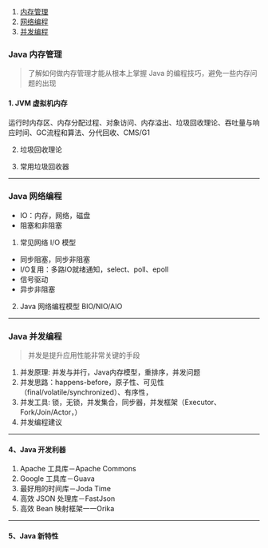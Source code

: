 1. [内存管理](#Java内存管理)
2. [网络编程](#Java网络编程)
3. [并发编程](#Java并发编程)

### Java 内存管理
> 了解如何做内存管理才能从根本上掌握 Java 的编程技巧，避免一些内存问题的出现

#### 1. JVM 虚拟机内存

运行时内存区、内存分配过程、对象访问、内存溢出、垃圾回收理论、吞吐量与响应时间、GC流程和算法、分代回收、CMS/G1

2. 垃圾回收理论

3. 常用垃圾回收器

---

### Java 网络编程

- IO：内存，网络，磁盘
- 阻塞和非阻塞

1. 常见网络 I/O 模型
- 同步阻塞，同步非阻塞
- I/O复用：多路IO就绪通知，select、poll、epoll
- 信号驱动
- 异步非阻塞

2. Java 网络编程模型
BIO/NIO/AIO

---
### Java 并发编程
> 并发是提升应用性能非常关键的手段

1. 并发原理: 并发与并行，Java内存模型，重排序，并发问题
2. 并发思路：happens-before，原子性、可见性（final/volatile/synchronized）、有序性，
3. 并发工具: 锁，无锁，并发集合，同步器，并发框架（Executor、Fork/Join/Actor，）
4. 并发编程建议

---
#### 4、Java 开发利器
1. Apache 工具库－Apache Commons
2. Google 工具库－Guava
3. 最好用的时间库－Joda Time
4. 高效 JSON 处理库－FastJson
5. 高效 Bean 映射框架一一Orika

---
#### 5、Java 新特性
